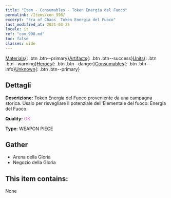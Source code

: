 ```yaml
---
title: "Item - Consumables - Token Energia del Fuoco"
permalink: /Items/con_998/
excerpt: "Era of Chaos  Token Energia del Fuoco"
last_modified_at: 2021-03-25
locale: it
ref: "con_998.md"
toc: false
classes: wide
---
```

 [Materials](/it/Items/){: .btn .btn--primary}[Artifacts](/it/Items/Artifacts/){: .btn .btn--success}[Units](/it/Items/Units/){: .btn .btn--warning}[Heroes](/it/Items/Heroes/){: .btn .btn--danger}[Consumables](/it/Items/Consumables/){: .btn .btn--info}[Unknown](/it/Items/Unknown/){: .btn .btn--primary}

## Dettagli
 **Descrizione:** Token Energia del Fuoco proveniente da una campagna storica. Usalo per risvegliare il potenziale dell'Elementale del fuoco: Energia del Fuoco.

 **Quality:** <span style="color: #DA70D6">OK</span>

 **Type:** WEAPON PIECE

## Gather

*    Arena della Gloria 
*    Negozio della Gloria 

## This item contains:

  None

